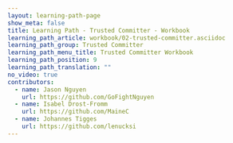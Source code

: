 ```yaml
---
layout: learning-path-page
show_meta: false
title: Learning Path - Trusted Committer - Workbook
learning_path_article: workbook/02-trusted-committer.asciidoc
learning_path_group: Trusted Committer
learning_path_menu_title: Trusted Committer Workbook
learning_path_position: 9
learning_path_translation: ""
no_video: true
contributors:
  - name: Jason Nguyen
    url: https://github.com/GoFightNguyen
  - name: Isabel Drost-Fromm
    url: https://github.com/MaineC
  - name: Johannes Tigges
    url: https://github.com/lenucksi
---
```

<!--- This file autogenerated from https://github.com/InnerSourceCommons/InnerSourceLearningPath/blob/master/scripts/generate_learning_path_markdown.js -->